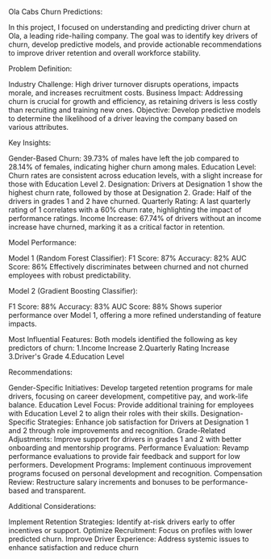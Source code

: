 Ola Cabs Churn Predictions:

In this project, I focused on understanding and predicting driver churn at Ola, a leading ride-hailing company. The goal was to identify key drivers of churn, develop predictive models, and provide actionable recommendations to improve driver retention and overall workforce stability.

Problem Definition:

Industry Challenge: High driver turnover disrupts operations, impacts morale, and increases recruitment costs.
Business Impact: Addressing churn is crucial for growth and efficiency, as retaining drivers is less costly than recruiting and training new ones.
Objective: Develop predictive models to determine the likelihood of a driver leaving the company based on various attributes.

Key Insights:

Gender-Based Churn: 39.73% of males have left the job compared to 28.14% of females, indicating higher churn among males.
Education Level: Churn rates are consistent across education levels, with a slight increase for those with Education Level 2.
Designation: Drivers at Designation 1 show the highest churn rate, followed by those at Designation 2.
Grade: Half of the drivers in grades 1 and 2 have churned.
Quarterly Rating: A last quarterly rating of 1 correlates with a 60% churn rate, highlighting the impact of performance ratings.
Income Increase: 67.74% of drivers without an income increase have churned, marking it as a critical factor in retention.

Model Performance:

Model 1 (Random Forest Classifier):
F1 Score: 87%
Accuracy: 82%
AUC Score: 86%
Effectively discriminates between churned and not churned employees with robust predictability.

Model 2 (Gradient Boosting Classifier):

F1 Score: 88%
Accuracy: 83%
AUC Score: 88%
Shows superior performance over Model 1, offering a more refined understanding of feature impacts.

Most Influential Features:
Both models identified the following as key predictors of churn:
1.Income Increase
2.Quarterly Rating Increase
3.Driver's Grade
4.Education Level

Recommendations:

Gender-Specific Initiatives: Develop targeted retention programs for male drivers, focusing on career development, competitive pay, and work-life balance.
Education Level Focus: Provide additional training for employees with Education Level 2 to align their roles with their skills.
Designation-Specific Strategies: Enhance job satisfaction for Drivers at Designation 1 and 2 through role improvements and recognition.
Grade-Related Adjustments: Improve support for drivers in grades 1 and 2 with better onboarding and mentorship programs.
Performance Evaluation: Revamp performance evaluations to provide fair feedback and support for low performers.
Development Programs: Implement continuous improvement programs focused on personal development and recognition.
Compensation Review: Restructure salary increments and bonuses to be performance-based and transparent.

Additional Considerations:

Implement Retention Strategies: Identify at-risk drivers early to offer incentives or support.
Optimize Recruitment: Focus on profiles with lower predicted churn.
Improve Driver Experience: Address systemic issues to enhance satisfaction and reduce churn

